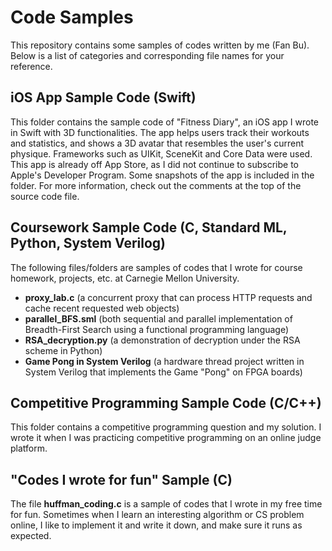 # Code Samples
This repository contains some samples of codes written by me (Fan Bu). Below is a list of categories and corresponding file names for your reference.

## iOS App Sample Code (Swift)
This folder contains the sample code of "Fitness Diary", an iOS app I wrote in Swift with 3D functionalities. The app helps users track their workouts and statistics, and shows a 3D avatar that resembles the user's current physique. Frameworks such as UIKit, SceneKit and Core Data were used. This app is already off App Store, as I did not continue to subscribe to Apple's Developer Program. Some snapshots of the app is included in the folder. For more information, check out the comments at the top of the source code file.

## Coursework Sample Code (C, Standard ML, Python, System Verilog)
The following files/folders are samples of codes that I wrote for course homework, projects, etc. at Carnegie Mellon University.
- **proxy_lab.c** (a concurrent proxy that can process HTTP requests and cache recent requested web objects)
- **parallel_BFS.sml** (both sequential and parallel implementation of Breadth-First Search using a functional programming language)
- **RSA_decryption.py** (a demonstration of decryption under the RSA scheme in Python)
- **Game Pong in System Verilog** (a hardware thread project written in System Verilog that implements the Game "Pong" on FPGA boards)

## Competitive Programming Sample Code (C/C++)
This folder contains a competitive programming question and my solution. I wrote it when I was practicing competitive programming on an online judge platform.

## "Codes I wrote for fun" Sample (C)
The file **huffman_coding.c** is a sample of codes that I wrote in my free time for fun. Sometimes when I learn an interesting algorithm or CS problem online, I like to implement it and write it down, and make sure it runs as expected.
